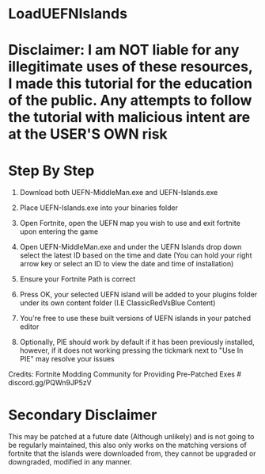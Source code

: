 # LoadUEFNIslands

# Disclaimer: I am NOT liable for any illegitimate uses of these resources, I made this tutorial for the education of the public. Any attempts to follow the tutorial with malicious intent are at the USER'S OWN risk

# Step By Step
1. Download both UEFN-MiddleMan.exe and UEFN-Islands.exe
2. Place UEFN-Islands.exe into your binaries folder
3. Open Fortnite, open the UEFN map you wish to use and exit fortnite upon entering the game
4. Open UEFN-MiddleMan.exe and under the UEFN Islands drop down select the latest ID based on the time and date (You can hold your right arrow key or select an ID to view the date and time of installation)
5. Ensure your Fortnite Path is correct
6. Press OK, your selected UEFN island will be added to your plugins folder under its own content folder (I.E ClassicRedVsBlue Content)
7. You're free to use these built versions of UEFN islands in your patched editor

8. Optionally, PIE should work by default if it has been previously installed, however, if it does not working pressing the tickmark next to "Use In PIE" may resolve your issues


Credits: Fortnite Modding Community for Providing Pre-Patched Exes # discord.gg/PQWn9JP5zV
# Secondary Disclaimer
This may be patched at a future date (Although unlikely) and is not going to be regularly maintained, this also only works on the matching versions of fortnite that the islands were downloaded from, they cannot be upgraded or downgraded, modified in any manner.
